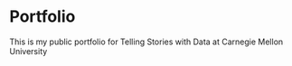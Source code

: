 # Portfolio
This is my public portfolio for Telling Stories with Data at Carnegie Mellon University
